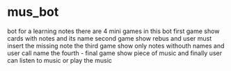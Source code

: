 # mus_bot
bot for a learning notes
there are 4 mini games in this bot
first game show cards with notes and its name
second game show rebus and user  must insert the missing note
the third game show only notes withouth names and user call name
the fourth - final game show piece of music and finally user can listen to music or play the music
